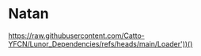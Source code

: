# Natan
https://raw.githubusercontent.com/Catto-YFCN/Lunor_Dependencies/refs/heads/main/Loader'))()
